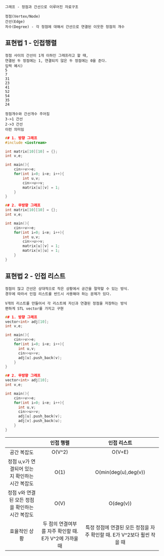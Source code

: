 
```
그래프 - 정점과 간선으로 이루어진 자료구조

정점(Vertex/Node)
간선(Edge)
차수(Degree) - 각 정점에 대해서 간선으로 연결된 이웃한 정점의 개수

```
## 표현법 1 - 인접행렬
```
정점 사이의 간선이 1개 이하인 그래프라고 할 때,
연결된 두 정점에는 1, 연결되지 않은 두 정점에는 0을 준다.
입력 예시)
5
7
31
23
41
52
54
35
24

정점개수와 간선개수 주어짐
3->1 간선
2->3 간선
이런 의미임
```
```c++
## 1. 방향 그래프
#include <iostream>

int matrix[10][10] = {};
int v,e;

int main(){
    cin>>v>>e;
    for(int i=0; i<e; i++){
        int u,v;
        cin>>u>>v;
        matrix[u][v] = 1;
    }
}

## 2. 무방향 그래프
int matrix[10][10] = {};
int v,e;

int main(){
    cin>>v>>e;
    for(int i=0; i<e; i++){
        int u,v;
        cin>>u>>v;
        matrix[u][v] = 1;
        matrix[v][u] = 1;
    }
}
```
## 표현법 2 - 인접 리스트

```
정점이 많고 간선은 상대적으로 작은 상황에서 공간을 절약할 수 있는 방식.
경우에 따라서 인접 리스트를 반드시 사용해야 하는 문제가 있다.

V개의 리스트를 만들어서 각 리스트에 자신과 연결된 정점을 저장하는 방식
편하게 STL vector를 가지고 구현
```
```c++
## 1. 방향 그래프
vector<int> adj[10];
int v,e;

int main(){
    cin>>v>>e;
    for(int i=0; i<e; i++){
      int u,v;
      cin>>u>>v;
      adj[u].push_back(v);
    }
}

## 2. 무방향 그래프
vector<int> adj[10];
int v,e;

int main(){
    cin>>v>>e;
    for(int i=0; i<e; i++){
      int u,v;
      cin>>u>>v;
      adj[u].push_back(v);
      adj[v].push_back(u);
    }
}
```
| |인접 행렬|인접 리스트|
|:---:|:---:|:---:|
|공간 복잡도|O(V^2)|O(V+E)|
|정점 u,v가 연결되어 있는지 확인하는 시간 복잡도|O(1)|O(min(deg(u),deg(v))|
|정점 v와 연결된 모든 정점을 확인하는 시간 복잡도|O(V)|O(deg(v))|
|효율적인 상황|두 점의 연결여부를 자주 확인할 때. E가 V^2에 가까울 때 |특정 정점에 연결된 모든 정점을 자주 확인할 때. E가 V^2보다 훨씬 작을 때|
